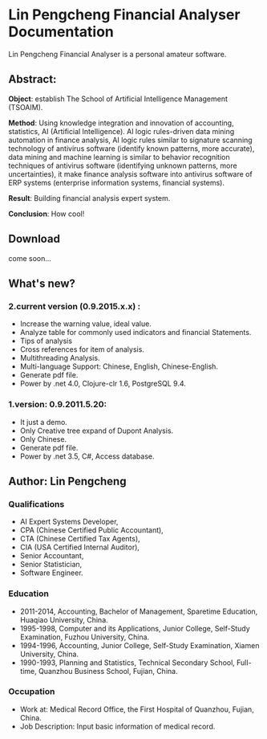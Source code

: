 # Lin Pengcheng Financial Analyser Documentation

Lin Pengcheng Financial Analyser is a personal amateur software.

## Abstract:

**Object**: establish The School of Artificial Intelligence Management (TSOAIM).
    
**Method**: Using knowledge integration and innovation of accounting, statistics, AI (Artificial Intelligence). 
AI logic rules-driven data mining automation in finance analysis, AI logic rules similar to signature scanning 
technology of antivirus software (identify known patterns, more accurate), data mining and machine learning is 
similar to behavior recognition techniques of antivirus software (identifying unknown patterns, more uncertainties),
it make finance analysis software into antivirus software of ERP systems (enterprise information systems, financial 
systems).
    
**Result**: Building financial analysis expert system.
    
**Conclusion**: How cool!

## Download

come soon...

## What's new?

### 2.current version (0.9.2015.x.x) :

* Increase the warning value, ideal value.
* Analyze table for commonly used indicators and financial Statements.
* Tips of analysis
* Cross references for item of analysis.
* Multithreading Analysis.
* Multi-language Support: Chinese, English, Chinese-English.
* Generate pdf file.
* Power by .net 4.0, Clojure-clr 1.6, PostgreSQL 9.4.

### 1.version: 0.9.2011.5.20: 

* It just a demo.
* Only Creative tree expand of Dupont Analysis.
* Only Chinese.
* Generate pdf file.
* Power by .net 3.5, C#, Access database.

## Author: Lin Pengcheng 

### Qualifications

* AI Expert Systems Developer, 
* CPA (Chinese Certified Public Accountant), 
* CTA (Chinese Certified Tax Agents), 
* CIA (USA Certified Internal Auditor), 
* Senior Accountant,
* Senior Statistician, 
* Software Engineer.

### Education

* 2011-2014, Accounting, Bachelor of Management, Sparetime Education, Huaqiao University, China. 
* 1995-1998, Computer and its Applications, Junior College, Self-Study Examination, Fuzhou University, China. 
* 1994-1996, Accounting, Junior College, Self-Study Examination, Xiamen University,  China. 
* 1990-1993, Planning and Statistics, Technical Secondary School, Full-time, Quanzhou Business School, Fujian, China. 

### Occupation

* Work at: Medical Record Office, the First Hospital of Quanzhou, Fujian, China. 
* Job Description: Input basic information of medical record.
